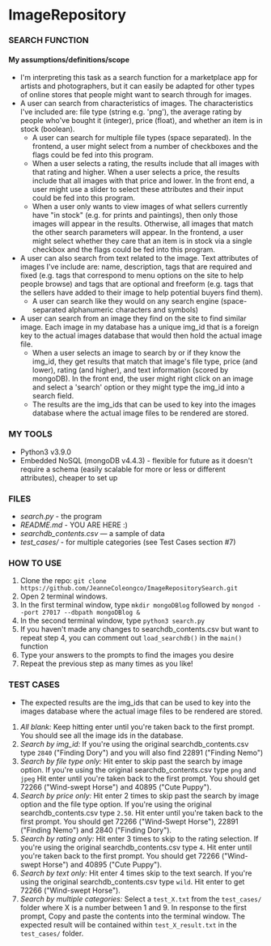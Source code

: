 # ImageRepository

### SEARCH FUNCTION
#### My assumptions/definitions/scope
* I'm interpreting this task as a search function for a marketplace app for artists and photographers, but it can easily be adapted for other types of online stores that people might want to search through for images.
* A user can search from characteristics of images. The characteristics I've included are: file type (string e.g. 'png'), the average rating by people who've bought it (integer), price (float), and whether an item is in stock (boolean).
  * A user can search for multiple file types (space separated). In the frontend, a user might select from a number of checkboxes and the flags could be fed into this program.
  * When a user selects a rating, the results include that all images with that rating and higher. When a user selects a price, the results include that all images with that price and lower. In the front end, a user might use a slider to select these attributes and their input could be fed into this program.
  * When a user only wants to view images of what sellers currently have "in stock" (e.g. for prints and paintings), then only those images will appear in the results. Otherwise, all images that match the other search parameters will appear. In the frontend, a user might select whether they care that an item is in stock via a single checkbox and the flags could be fed into this program.
* A user can also search from text related to the image. Text attributes of images I've include are: name, description, tags that are required and fixed (e.g. tags that correspond to menu options on the site to help people browse) and tags that are optional and freeform (e.g. tags that the sellers have added to their image to help potential buyers find them). 
  * A user can search like they would on any search engine (space-separated alphanumeric characters and symbols) 
* A user can search from an image they find on the site to find similar image. Each image in my database has a unique img_id that is a foreign key to the actual images database that would then hold the actual image file.
  * When a user selects an image to search by or if they know the img_id, they get results that match that image's file type, price (and lower), rating (and higher), and text information (scored by mongoDB). In the front end, the user might right click on an image and select a 'search' option or they might type the img_id into a search field.
  * The results are the img_ids that can be used to key into the images database where the actual image files to be rendered are stored.

### MY TOOLS
* Python3 v3.9.0
* Embedded NoSQL (mongoDB v4.4.3) - flexible for future as it doesn't require a schema (easily scalable for more or less or different attributes), cheaper to set up

### FILES
* *search.py* - the program
* *README.md* - YOU ARE HERE :)
* *searchdb_contents.csv* — a sample of data
* *test_cases/* - for multiple categories (see Test Cases section #7)

### HOW TO USE
1. Clone the repo: `git clone https://github.com/JeanneColeongco/ImageRepositorySearch.git`
2. Open 2 terminal windows.
3. In the first terminal window, type `mkdir mongoDBlog` followed by `mongod --port 27017 --dbpath mongoDBlog &`
4. In the second terminal window, type `python3 search.py`
5. If you haven't made any changes to searchdb_contents.csv but want to repeat step 4, you can comment out `load_searchdb()` in the `main()` function
6. Type your answers to the prompts to find the images you desire
7. Repeat the previous step as many times as you like!

### TEST CASES
* The expected results are the img_ids that can be used to key into the images database where the actual image files to be rendered are stored.
1. *All blank:* Keep hitting enter until you're taken back to the first prompt. You should see all the image ids in the database.  
2. *Search by img_id:* If you're using the original searchdb_contents.csv type `2840` ("Finding Dory") and you will also find 22891 ("Finding Nemo")
3. *Search by file type only:* Hit enter to skip past the search by image option. If you're using the original searchdb_contents.csv type `png` and `jpeg` Hit enter until you're taken back to the first prompt. You should get 72266 ("Wind-swept Horse") and 40895 ("Cute Puppy").
4. *Search by price only:* Hit enter 2 times to skip past the search by image option and the file type option. If you're using the original searchdb_contents.csv type `2.50`. Hit enter until you're taken back to the first prompt. You should get 72266	("Wind-Swept Horse"), 22891 ("Finding Nemo") and 2840 ("Finding Dory").
5. *Search by rating only:* Hit enter 3 times to skip to the rating selection. If you're using the original searchdb_contents.csv type `4`. Hit enter until you're taken back to the first prompt. You should get 72266 ("Wind-swept Horse") and 40895 ("Cute Puppy").
6. *Search by text only:* Hit enter 4 times skip to the text search. If you're using the original searchdb_contents.csv type `wild`. Hit enter to get 72266 ("Wind-swept Horse").
7. *Search by multiple categories:* Select a `test_X.txt` from the `test_cases/` folder where X is a number between 1 and 9. In response to the first prompt, Copy and paste the contents into the terminal window. The expected result will be contained within `test_X_result.txt` in the `test_cases/` folder.
